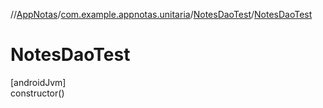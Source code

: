 //[AppNotas](../../../index.md)/[com.example.appnotas.unitaria](../index.md)/[NotesDaoTest](index.md)/[NotesDaoTest](-notes-dao-test.md)

# NotesDaoTest

[androidJvm]\
constructor()
